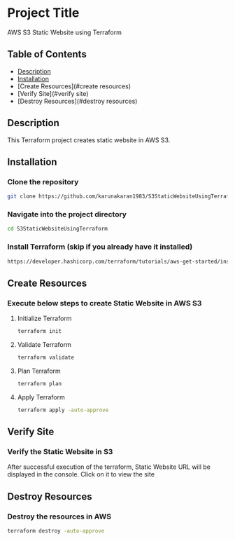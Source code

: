 # Project Title

AWS S3 Static Website using Terraform

## Table of Contents

- [Description](#description)
- [Installation](#installation)
- [Create Resources](#create resources)
- [Verify Site](#verify site)
- [Destroy Resources](#destroy resources)

## Description

This Terraform project creates static website in AWS S3.

## Installation

### Clone the repository
```sh
git clone https://github.com/karunakaran1983/S3StaticWebsiteUsingTerraform.git
```
### Navigate into the project directory
```sh
cd S3StaticWebsiteUsingTerraform
```
### Install Terraform (skip if you already have it installed)
```sh
https://developer.hashicorp.com/terraform/tutorials/aws-get-started/install-cli
```

## Create Resources

### Execute below steps to create Static Website in AWS S3 
1. Initialize Terraform
    ```sh
    terraform init
    ```
2. Validate Terraform
    ```sh
    terraform validate
    ```
3. Plan Terraform
    ```sh
    terraform plan
    ```
4. Apply Terraform
    ```sh
    terraform apply -auto-approve
    ```

## Verify Site

### Verify the Static Website in S3
After successful execution of the terraform, Static Website URL will be displayed in the console.
Click on it to view the site

## Destroy Resources

### Destroy the resources in AWS
```sh
terraform destroy -auto-approve
```